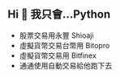 ## Hi  👋 我只會...Python
- 股票交易用永豐 Shioaji
- 虛擬貨幣交易台幣用 Bitopro
- 虛擬貨幣交易用 Bitfinex
- 通通使用自動交易給他跑下去

<!--
**newforte/newforte** is a ✨ _special_ ✨ repository because its `README.md` (this file) appears on your GitHub profile.

Here are some ideas to get you started:

- 🔭 I’m currently working on ...
- 🌱 I’m currently learning ...
- 👯 I’m looking to collaborate on ...
- 🤔 I’m looking for help with ...
- 💬 Ask me about ...
- 📫 How to reach me: ...
- 😄 Pronouns: ...
- ⚡ Fun fact: ...
-->
